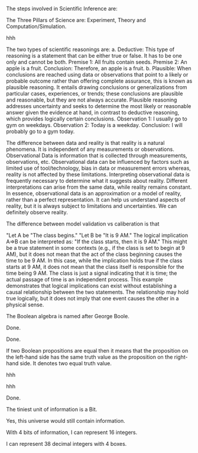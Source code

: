 The steps involved in Scientific Inference are:   

The Three Pillars of Science are: Experiment, Theory and Computation/Simulation.    

hhh

The two types of scientific reasonings are: a. Deductive: This type of reasoning is a statement that can be either true or false. It has to be one only and cannot be both. Premise 1: All fruits contain seeds. Premise 2: An apple is a fruit. Conclusion: Therefore, an apple is a fruit. b. Plausible: When conclusions are reached using data or observations that point to a likely or probable outcome rather than offering complete assurance, this is known as plausible reasoning. It entails drawing conclusions or generalizations from particular cases, experiences, or trends; these conclusions are plausible and reasonable, but they are not always accurate. Plausible reasoning addresses uncertainty and seeks to determine the most likely or reasonable answer given the evidence at hand, in contrast to deductive reasoning, which provides logically certain conclusions. Observation 1: I usually go to gym on weekdays. Observation 2: Today is a weekday. Conclusion: I will probably go to a gym today. 

The difference between data and reality is that reality is a natural phenomena. It is independent of any measurements or observations. Observational Data is information that is collected through measurements, observations, etc. Observational data can be influenced by factors such as limited use of tool/technology, bias in data or measurement errors whereas, reality is not affected by these limitations. Interpreting observational data is frequently necessary to determine what it suggests about reality. Different interpretations can arise from the same data, while reality remains constant. In essence, observational data is an approximation or a model of reality, rather than a perfect representation. It can help us understand aspects of reality, but it is always subject to limitations and uncertainties. We can definitely observe reality. 

The difference between model validation vs caliberation is that  

"Let A be "The class begins." "Let B be "It is 9 AM." The logical implication A⇒B can be interpreted as: "If the class starts, then it is 9 AM." This might be a true statement in some contexts (e.g., if the class is set to begin at 9 AM), but it does not mean that the act of the class beginning causes the time to be 9 AM. In this case, while the implication holds true if the class starts at 9 AM, it does not mean that the class itself is responsible for the time being 9 AM. The class is just a signal indicating that it is time; the actual passage of time is an independent process. This example demonstrates that logical implications can exist without establishing a causal relationship between the two statements. The relationship may hold true logically, but it does not imply that one event causes the other in a physical sense.

The Boolean algebra is named after George Boole.

Done.  

Done.  

If two Boolean propositions are equal then it means that the proposition on the left-hand side has the same truth value as the proposition on the right-hand side. It denotes two equal truth value. 

hhh

hhh
 
Done.  

The tiniest unit of information is a Bit.  

Yes, this universe would still contain information. 

With 4 bits of information, I can represent 16 integers.  

I can represent 38 decimal integers with 4 boxes.  
